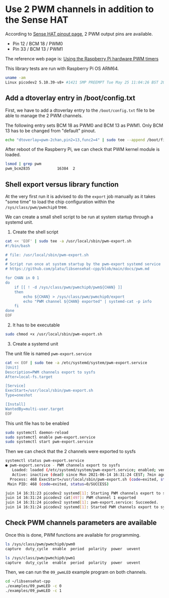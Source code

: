 # Use 2 PWM channels in addition to the Sense HAT

According to [Sense HAT pinout page](https://en.pinout.xyz/pinout/sense_hat), 2
PWM output pins are available.

- Pin 12 / BCM 18 / PWM0
- Pin 33 / BCM 13 / PWM1

The reference web page is: [Using the Raspberry Pi hardware PWM timers](https://jumpnowtek.com/rpi/Using-the-Raspberry-Pi-Hardware-PWM-timers.html)

This library tests are run with Raspberry Pi OS ARM64.

```bash
uname -am
Linux picodev2 5.10.39-v8+ #1421 SMP PREEMPT Tue May 25 11:04:26 BST 2021 aarch64 GNU/Linux
```

## Add a dtoverlay entry in /boot/config.txt

First, we have to add a dtoverlay entry to the `/boot/config.txt` file to be
able to manage the 2 PWM channels.

The following entry sets BCM 18 as PWM0 and BCM 13 as PWM1. Only BCM 13 has to
be changed from "default" pinout.

```bash
echo "dtoverlay=pwm-2chan,pin2=13,func2=4" | sudo tee --append /boot/firmware/config.txt
```

After reboot of the Raspberry Pi, we can check that PWM kernel module is loaded.

```bash
lsmod | grep pwm
pwm_bcm2835            16384  2
```

## Shell export versus library function

At the very first run it is advised to do the `export` job manually as it takes
"some time" to load the chip configuration within the `/sys/class/pwm/pwmchip0`
tree.

We can create a small shell script to be run at system startup through a
systemd unit.

1. Create the shell script

```bash
cat << 'EOF' | sudo tee -a /usr/local/sbin/pwm-export.sh
#!/bin/bash

# file: /usr/local/sbin/pwm-export.sh
#
# Script run once at system startup by the pwm-export systemd service
# https://github.com/platu/libsensehat-cpp/blob/main/docs/pwm.md

for CHAN in 0 1
do
	if [[ ! -d /sys/class/pwm/pwmchip0/pwm${CHAN} ]]
	then
		echo ${CHAN} > /sys/class/pwm/pwmchip0/export
		echo "PWM channel ${CHAN} exported" | systemd-cat -p info
	fi
done
EOF
```

2. It has to be executable

```bash
sudo chmod +x /usr/local/sbin/pwm-export.sh
```

3. Create a systemd unit

The unit file is named `pwm-export.service`

```bash
cat << EOF | sudo tee -a /etc/systemd/system/pwm-export.service
[Unit]
Description=PWM channels export to sysfs
After=local-fs.target

[Service]
ExecStart=/usr/local/sbin/pwm-export.sh
Type=oneshot

[Install]
WantedBy=multi-user.target
EOF
```

This unit file has to be enabled

```bash
sudo systemctl daemon-reload
sudo systemctl enable pwm-export.service
sudo systemctl start pwm-export.service
```

Then we can check that the 2 channels were exported to sysfs

```bash
systemctl status pwm-export.service
● pwm-export.service - PWM channels export to sysfs
   Loaded: loaded (/etc/systemd/system/pwm-export.service; enabled; vendor preset: enabled)
   Active: inactive (dead) since Mon 2021-06-14 16:31:24 CEST; 7min ago
  Process: 468 ExecStart=/usr/local/sbin/pwm-export.sh (code=exited, status=0/SUCCESS)
 Main PID: 468 (code=exited, status=0/SUCCESS)

juin 14 16:31:23 picodev2 systemd[1]: Starting PWM channels export to sysfs...
juin 14 16:31:24 picodev2 cat[497]: PWM channel 1 exported
juin 14 16:31:24 picodev2 systemd[1]: pwm-export.service: Succeeded.
juin 14 16:31:24 picodev2 systemd[1]: Started PWM channels export to sysfs.
```

## Check PWM channels parameters are available

Once this is done, PWM functions are available for programming.

```bash
ls /sys/class/pwm/pwmchip0/pwm0
capture  duty_cycle  enable  period  polarity  power  uevent

ls /sys/class/pwm/pwmchip0/pwm1
capture  duty_cycle  enable  period  polarity  power  uevent
```

Then, we can run the `09_pwmLED` example program on both channels.

```bash
cd ~/libsensehat-cpp
./examples/09_pwmLED -c 0
./examples/09_pwmLED -c 1
```
